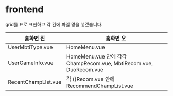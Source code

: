 # frontend

grid를 표로 표현하고 각 칸에 파일 명을 넣겠습니다.

| 홈화면 왼           | 홈화면 오                                                          |
| ------------------- | ------------------------------------------------------------------ |
| UserMbtiType.vue    | HomeMenu.vue                                                       |
| UserGameInfo.vue    | HomeMenu.vue 안에 각각 ChampRecom.vue, MbtiRecom.vue, DuoRecom.vue |
| RecentChampLIst.vue | 각 ()Recom.vue 안에 RecommendChampList.vue                         |
